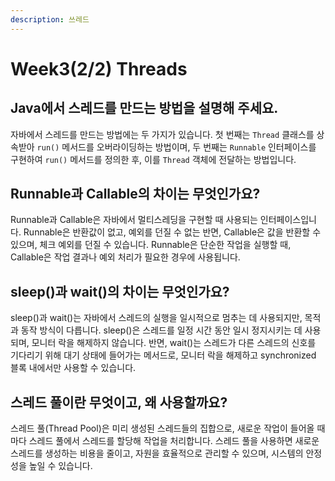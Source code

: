 ```yaml
---
description: 쓰레드
---
```


# Week3(2/2) Threads

## &#x20;Java에서 스레드를 만드는 방법을 설명해 주세요.

자바에서 스레드를 만드는 방법에는 두 가지가 있습니다. 첫 번째는 `Thread` 클래스를 상속받아 `run()` 메서드를 오버라이딩하는 방법이며, 두 번째는 `Runnable` 인터페이스를 구현하여 `run()` 메서드를 정의한 후, 이를 `Thread` 객체에 전달하는 방법입니다.



## &#x20; Runnable과 Callable의 차이는 무엇인가요?

Runnable과 Callable은 자바에서 멀티스레딩을 구현할 때 사용되는 인터페이스입니다. Runnable은 반환값이 없고, 예외를 던질 수 없는 반면, Callable은 값을 반환할 수 있으며, 체크 예외를 던질 수 있습니다. Runnable은 단순한 작업을 실행할 때, Callable은 작업 결과나 예외 처리가 필요한 경우에 사용됩니다.



## &#x20; sleep()과 wait()의 차이는 무엇인가요?

sleep()과 wait()는 자바에서 스레드의 실행을 일시적으로 멈추는 데 사용되지만, 목적과 동작 방식이 다릅니다. sleep()은 스레드를 일정 시간 동안 일시 정지시키는 데 사용되며, 모니터 락을 해제하지 않습니다. 반면, wait()는 스레드가 다른 스레드의 신호를 기다리기 위해 대기 상태에 들어가는 메서드로, 모니터 락을 해제하고 synchronized 블록 내에서만 사용할 수 있습니다.



## &#x20;스레드 풀이란 무엇이고, 왜 사용할까요?

스레드 풀(Thread Pool)은 미리 생성된 스레드들의 집합으로, 새로운 작업이 들어올 때마다 스레드 풀에서 스레드를 할당해 작업을 처리합니다. 스레드 풀을 사용하면 새로운 스레드를 생성하는 비용을 줄이고, 자원을 효율적으로 관리할 수 있으며, 시스템의 안정성을 높일 수 있습니다.

